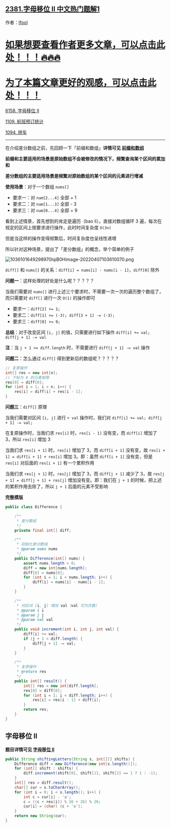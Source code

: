 ## [2381.字母移位 II 中文热门题解1](https://leetcode.cn/problems/shifting-letters-ii/solutions/100000/by-lfool-ipl4)

作者：[lfool](https://leetcode.cn/u/lfool)
# [如果想要查看作者更多文章，可以点击此处！！！🔥🔥🔥](https://lfool.github.io/LFool-Notes/)

# [为了本篇文章更好的观感，可以点击此处！！！](https://lfool.github.io/LFool-Notes/algorithm/差分数组技巧.html)

[6158. 字母移位 II](https://leetcode.cn/problems/shifting-letters-ii/)

[1109. 航班预订统计](https://leetcode-cn.com/problems/corporate-flight-bookings/)

[1094. 拼车](https://leetcode-cn.com/problems/car-pooling/)

---

在介绍差分数组之前，先回顾一下「前缀和数组」**详情可见 [前缀和数组](https://lfool.github.io/LFool-Notes/algorithm/前缀和数组.html)**

**前缀和主要适用的场景是原始数组不会被修改的情况下，频繁查询某个区间的累加和**

**差分数组的主要适用场景是频繁对原始数组的某个区间的元素进行增减**

**使用场景**：对于一个数组 `nums[]`

- 要求一：对 `num[2...4]` 全部 + 1
- 要求二：对 `num[1...3]` 全部 - 3
- 要求三：对 `num[0...4]` 全部 + 9

看到上述情景，首先想到的肯定是遍历（bao li）。直接对数组循环 3 遍，每次在规定的区间上按要求进行操作，此时时间复杂度 `O(3n)`

但是当这样的操作变得频繁后，时间复杂度也呈线性递增

所以针对这种场景，提出了「差分数组」的概念，举个简单的例子

![1036101649298970IqiB0Himage-20220407103610070.png](https://pic.leetcode-cn.com/1649302054-sjfBPU-1036101649298970IqiB0Himage-20220407103610070.png)


`diff[]` 和 `nums[]` 的关系：`diff[i] = nums[i] - nums[i - 1]`，`diff[0]` 除外

**问题一**：这样处理的好处是什么呢？？？？？

当我们需要对 `nums[]` 进行上述三个要求时，不需要一次一次的遍历整个数组了，而只需要对 `diff[]` 进行一次 `O(1)` 的操作即可

- 要求一：`diff[2] += 1;`
- 要求二：`diff[1] += (-3); diff[3 + 1] -= (-3);`
- 要求三：`diff[0] += 9;`

**总结**：对于改变区间 `[i, j]` 的值，只需要进行如下操作 `diff[i] += val; diff[j + 1] -= val`

**注**：当 `j + 1 >= diff.length` 时，不需要进行 `diff[j + 1] -= val` 操作

**问题二**：怎么通过 `diff[]` 得到更新后的数组呢？？？？？

```java
// 复原操作
int[] res = new int[n];
// 下标为 0 的元素相等
res[0] = diff[0];
for (int i = 1; i < n; i++) {
    res[i] = diff[i] + res[i - 1];
}
```

**问题三**：`diff[]` 原理

当我们需要对区间 `[i, j]` 进行 `+ val` 操作时，我们对 `diff[i] += val; diff[j + 1] -= val;`

在复原操作时，当我们求 `res[i]` 时，`res[i - 1]` 没有变，而 `diff[i]` 增加了 3，所以 `res[i]` 增加 3

当我们求 `res[i + 1]` 时，`res[i]` 增加了 3，而 `diff[i + 1]` 没有变，故 `res[i + 1] = diff[i + 1] + res[i]` 增加 3。即：虽然 `diff[i + 1]` 没有变，但是 `res[i]` 对后面的 `res[i + 1]` 有一个累积作用

当我们求 `res[j + 1]` 时，`res[j]` 增加了 3，而 `diff[j + 1]` 减少了 3，故 `res[j + 1] = diff[j + 1] + res[j]` 增加没有变。即：我们在 `j + 1` 的时候，把上述的累积作用去除了，所以 `j + 1` 后面的元素不受影响


**完整模版**

```java
public class Difference {

    /**
     * 差分数组
     */
    private final int[] diff;

    /**
     * 初始化差分数组
     * @param nums nums
     */
    public Difference(int[] nums) {
        assert nums.length > 0;
        diff = new int[nums.length];
        diff[0] = nums[0];
        for (int i = 1; i < nums.length; i++) {
            diff[i] = nums[i] - nums[i - 1];
        }
    }

    /**
     * 对区间 [i, j] 增加 val（val 可为负数）
     * @param i i
     * @param j j
     * @param val val
     */
    public void increment(int i, int j, int val) {
        diff[i] += val;
        if (j + 1 < diff.length) {
            diff[j + 1] -= val;
        }
    }

    /**
     * 复原操作
     * @return res
     */
    public int[] result() {
        int[] res = new int[diff.length];
        res[0] = diff[0];
        for (int i = 1; i < diff.length; i++) {
            res[i] = res[i - 1] + diff[i];
        }
        return res;
    }
}
```

## 字母移位 II

**题目详情可见 [字母移位 II](https://leetcode.cn/problems/shifting-letters-ii/)**

```java
public String shiftingLetters(String s, int[][] shifts) {
    Difference diff = new Difference(new int[s.length()]);
    for (int[] shift : shifts) {
        diff.increment(shift[0], shift[1], shift[2] == 1 ? 1 : -1);
    }
    int[] res = diff.result();
    char[] cur = s.toCharArray();
    for (int i = 0; i < s.length(); i++) {
        int c = cur[i] - 'a';
        c = ((c + res[i]) % 26 + 26) % 26;
        cur[i] = (char) (c + 'a');
    }
    return new String(cur);
}
```